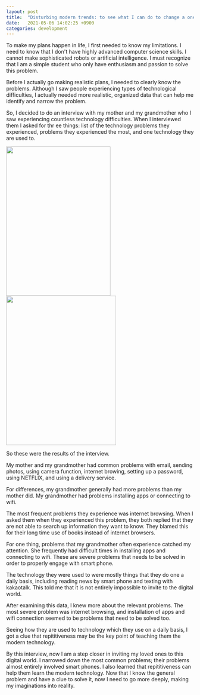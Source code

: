 ```yaml
---
layout: post
title:  "Disturbing modern trends: to see what I can do to change a one-hand sized black box into a playground where my loved ones are invited"
date:   2021-05-06 14:02:25 +0900
categories: development 
---
```


To make my plans happen in life, I first needed to know my limitations. I need to know that I don't have highly advanced computer science skills. I cannot make sophisticated robots or artificial intelligence. I must recognize that I am a simple student who only have enthusiasm and passion to solve this problem.

Before I actually go making realistic plans, I needed to clearly know the problems. Although I saw people experiencing types of technological difficulties, I actually needed more realistic, organized data that can help me identify and narrow the problem.

So, I decided to do an interview with my mother and my grandmother who I saw experiencing countless technology difficulties. When I interviewed them I asked for thr ee things: list of the technology problems they experienced, problems they experienced the most, and one technology they are used to.

<img src = "https://res.cloudinary.com/dg8gqr85x/image/upload/v1688471912/KakaoTalk_20230704_205630672_dccomb.jpg" width = "280" height= "400">

<img src = "https://res.cloudinary.com/dg8gqr85x/image/upload/v1688471912/KakaoTalk_20230704_205630672_01_anfa7a.jpg" width = "295" height= "400">

So these were the results of the interview.

My mother and my grandmother had common problems with email, sending photos, using camera function, internet browing, setting up a password, using NETFLIX, and using a delivery service.

For differences, my grandmother generally had more problems than my mother did. My grandmother had problems installing apps or connecting to wifi.

The most frequent problems they experience was internet browsing. When I asked them when they experienced this problem, they both replied that they are not able to search up information they want to know. They blamed this for their long time use of books instead of internet browsers.

For one thing, problems that my grandmother often experience catched my attention. She frequently had difficult times in installing apps and connecting to wifi. These are severe problems that needs to be solved in order to properly engage with smart phone.

The technology they were used to were mostly things that they do one a daily basis, including reading news by smart phone and texting with kakaotalk. This told me that it is not entirely impossible to invite to the digital world.

After examining this data, I knew more about the relevant problems. The most severe problem was internet browsing, and installation of apps and wifi connection seemed to be problems that need to be solved too.

Seeing how they are used to technology which they use on a daily basis, I got a clue that repititiveness may be the key point of teaching them the modern technology.

By this interview, now I am a step closer in inviting my loved ones to this digital world. I narrowed down the most common problems; their problems almost entirely involved smart phones. I also learned that repititiveness can help them learn the modern technology. Now that I know the general problem and have a clue to solve it, now I need to go more deeply, making my imaginations into reality.